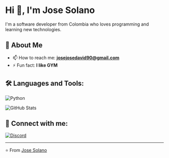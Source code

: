 # Hi 👋, I'm Jose Solano

I'm a software developer from Colombia who loves programming and learning new technologies.

## 🚀 About Me

- 📫 How to reach me: **josejosedavid90@gmail.com**
- ⚡ Fun fact: **I like GYM**

## 🛠️ Languages and Tools:

![Python](https://img.shields.io/badge/Python-3776AB?style=for-the-badge&logo=python&logoColor=white)


![GitHub Stats](https://github-readme-stats.vercel.app/api?username=Josesolano258&show_icons=true&theme=dark_red)


## 🔗 Connect with me:

[![Discord](https://img.shields.io/badge/Discord-7289DA?style=for-the-badge&logo=discord&logoColor=white)](https://discord.com/users/josesolano8023)

---

⭐️ From [Jose Solano](https://github.com/Josesolano258)
